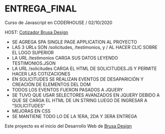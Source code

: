 # ENTREGA_FINAL

Curso de Javascript en CODERHOUSE / 02/10/2020

HOST: [Cotizador Brusa Design](https://jmmolinar.github.io/ENTREGA_FINAL/index.html)

- SE AGREGA SPA SINGLE PAGE APPLICATION AL PROYECTO
- LAS 3 URLs SON /solicitudes, /testimonios, y / AL HACER CLIC SOBRE EL LOGO SUPERIOR
- LA URL /testimonios CARGA SUS DATOS LEYENDO TESTIMONIOS.JSON
- LA URL /solicitudes CARGA EL HTML DE SOLICITUDES.JS Y PERMITE HACER LAS COTIZACIONES
- EN SOLICITUDES SE REALIZAN EVENTOS DE DESAPARICIÓN Y CREACIÓN DE ELEMENTOS DEL DOM
- TODOS LOS EVENTOS FUERON PASADOS A JQUERY
- SE TUVO QUE USAR SELECTORES AVANZADOS EN JQUERY DEBIDO A QUE SE CARGA EL HTML DE UN STRING LUEGO DE INGRESAR A "SOLICITUDES"
- MEJORAS EN CSS
- SE MANTIENE TODO LO DE LA 1ERA, 2DA Y 3ERA ENTREGA

Este proyecto es el inicio del Desarrollo Web de [Brusa Design](https://github.com/jmmolinar/BrusaCrea.com)
